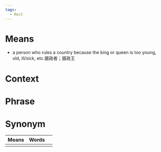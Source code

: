 ```yaml
---
tags:
  - Rect
---
```

# Means
- a person who rules a country because the king or queen is too young, old, ill/sick, etc.摄政者；摄政王
# Context

# Phrase

# Synonym
| Means | Words |     |
| ----- | ----- | --- |
|       |       |     |
